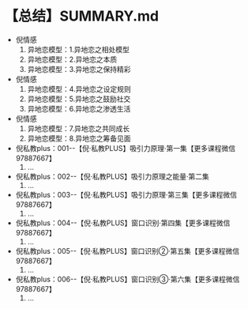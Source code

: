 # 【总结】SUMMARY.md

-   倪情感
    1.  异地恋模型：1.异地恋之相处模型
    2.  异地恋模型：2.异地恋之本质
    3.  异地恋模型：3.异地恋之保持精彩
-   倪情感
    1.  异地恋模型：4.异地恋之设定规则
    2.  异地恋模型：5.异地恋之鼓励社交
    3.  异地恋模型：6.异地恋之渗透生活
-   倪情感
    1.  异地恋模型：7.异地恋之共同成长
    2.  异地恋模型：8.异地恋之筹备见面
-   倪私教plus：001--【倪·私教PLUS】吸引力原理·第一集【更多课程微信97887667】
    1.  ...
-   倪私教plus：002--【倪·私教PLUS】吸引力原理之能量·第二集
    1.  ...
-   倪私教plus：003--【倪·私教PLUS】吸引力原理·第三集【更多课程微信97887667】
    1.  ...
-   倪私教plus：004--【倪·私教PLUS】窗口识别·第四集【更多课程微信97887667】
    1.  ...
-   倪私教plus：005--【倪·私教PLUS】窗口识别②·第五集【更多课程微信97887667】
    1.  ...
-   倪私教plus：006--【倪·私教PLUS】窗口识别③·第六集【更多课程微信97887667】
    1.  ...